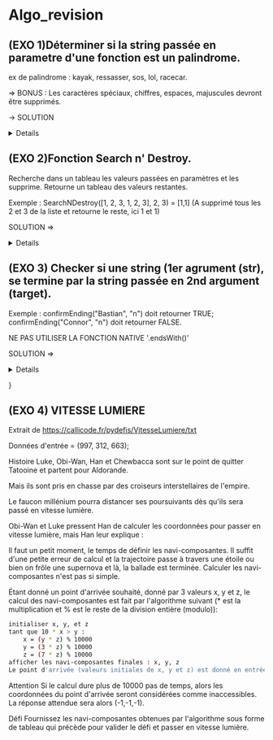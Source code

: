# Algo_revision


## (EXO 1)Déterminer si la string passée en parametre d'une fonction est un palindrome.
 ex de palindrome : kayak, ressasser, sos, lol, racecar.
 
 => BONUS : Les caractères spéciaux, chiffres, espaces, majuscules devront être supprimés.
 
-> SOLUTION <details>
 
  
 
 
 ```js
 

 
 
 
// Un premier tableau avec le découpage des lettres que compose la string dans le sens "gauche -> droite".
var tab = [];
// Un second tableau pour le découpage dans le sens "droite -> gauche".
var tab_2 = [];


function palindrome(str) {


// On remplace les caractères spéciaux
str = str.replace(/[^0-9a-zA-Z.,''""" "]/gi, '')

// Boucle pour push dans le 1er tableau
for (let i = 0; i < str.length; i++)
  {
  tab.push(str[i]);
  
  }
  
// Boucle pour push dans le 2nd tableau
for (let i = str.length-1; i >= 0; i--)
  {
  tab_2.push(str[i]);
  
  }

  
// Comparaison des tableaux, si la valeur des 2 tableaux ne sont pas identiques, on sort de la boucle.
for (let y = 0; y < tab.length; y++)
  {
    if (tab[y] != tab_2[y])
    {
      return false;
    }
    else return true;
  }  
  

  
}



console.log(palindrome(""));


```
</details>

## (EXO 2)Fonction Search n' Destroy.
 
 Recherche dans un tableau les valeurs passées en paramètres et les supprime. Retourne un tableau des valeurs restantes.
 
 Exemple : SearchNDestroy([1, 2, 3, 1, 2, 3], 2, 3) = [1,1] (A supprimé tous les 2 et 3 de la liste et retourne le reste, ici 1 et 1)
 
 
 
 SOLUTION =>
 <details>
 
 
 ``` js
 
 function destroyer(arr,arg1,arg2) {
let tab = [];

  for (let i =0; i <=arr.length; i++)

    {
      if (arr[i] === arg1 || arr[i] === arg2)
      {
        delete (arr[i])
       
      }
     if (arr[i] != null)
     {
       tab.push(arr[i])
     }
  
    }
  
  return tab;
}

``` 
 
 </details>
 
 ## (EXO 3) Checker si une string (1er agrument (str), se termine par la string passée en 2nd argument (target).
 Exemple : confirmEnding("Bastian", "n") doit retourner TRUE;
 confirmEnding("Connor", "n") doit retourner FALSE.
 
 NE PAS UTILISER LA FONCTION NATIVE '.endsWith()'

SOLUTION =>

<details>
 
 ```js
 let tab = [];

let tab_2 = [];

function confirmEnding(str, target) {

  str = str.replace (' ','')
  for (let i = str.length-1; i >= 0; i--)
  {
    tab.push(str[i])
  }
  console.log(tab)

  for (let z = target.length-1; z >= 0; z--)

 
    {
      tab_2.push(target[z])
      
    }

 console.log(tab_2)

for (let y = 0; y < tab_2.length; y++)
  
  if (tab[y] != tab_2[y])
  {
    console.log(false)
    return false
  }
  console.log(true)
  return true;

  ```
  
</details>
  
}
 
## (EXO 4) VITESSE LUMIERE

Extrait de https://callicode.fr/pydefis/VitesseLumiere/txt

Données d'entrée = (997, 312, 663);

Histoire Luke, Obi-Wan, Han et Chewbacca sont sur le point de quitter Tatooine et partent pour Aldorande.

Mais ils sont pris en chasse par des croiseurs interstellaires de l'empire.

Le faucon millénium pourra distancer ses poursuivants dès qu'ils sera passé en vitesse lumière.

Obi-Wan et Luke pressent Han de calculer les coordonnées pour passer en vitesse lumière, mais Han leur explique :

Il faut un petit moment, le temps de définir les navi-composantes.
Il suffit d'une petite erreur de calcul et la trajectoire passe à travers une étoile ou bien on frôle une supernova et là, la ballade est terminée.
Calculer les navi-composantes n'est pas si simple.

Étant donné un point d'arrivée souhaité, donné par 3 valeurs x, y et z, le calcul des navi-composantes est fait par l'algorithme suivant (* est la multiplication et % est le reste de la division entière (modulo)):
```bash
initialiser x, y, et z
tant que 10 * x > y :
    x = (y * z) % 10000
    y = (3 * z) % 10000
    z = (7 * z) % 10000
afficher les navi-composantes finales : x, y, z
Le point d'arrivée (valeurs initiales de x, y et z) est donné en entrée du problème.

```
</details>

Attention
Si le calcul dure plus de 10000 pas de temps, alors les coordonnées du point d'arrivée seront considérées comme inaccessibles. La réponse attendue sera alors (-1,-1,-1).

Défi
Fournissez les navi-composantes obtenues par l'algorithme sous forme de tableau qui précède pour valider le défi et passer en vitesse lumière.


 
